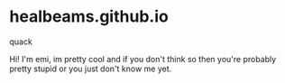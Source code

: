 # healbeams.github.io

quack

Hi! I'm emi, im pretty cool and if you don't think so then you're probably pretty stupid or you just don't know me yet.


